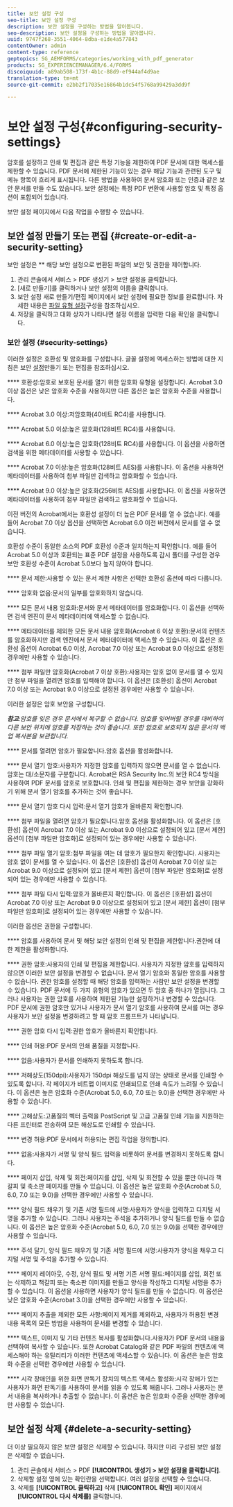```yaml
---
title: 보안 설정 구성
seo-title: 보안 설정 구성
description: 보안 설정을 구성하는 방법을 알아봅니다.
seo-description: 보안 설정을 구성하는 방법을 알아봅니다.
uuid: 9747f268-3551-4064-8dba-e1de4a577843
contentOwner: admin
content-type: reference
geptopics: SG_AEMFORMS/categories/working_with_pdf_generator
products: SG_EXPERIENCEMANAGER/6.4/FORMS
discoiquuid: a89ab508-173f-4b1c-88d9-ef944af4d9ae
translation-type: tm+mt
source-git-commit: e2bb2f17035e16864b1dc54f5768a99429a3dd9f

---
```



# 보안 설정 구성{#configuring-security-settings}

암호를 설정하고 인쇄 및 편집과 같은 특정 기능을 제한하여 PDF 문서에 대한 액세스를 제한할 수 있습니다. PDF 문서에 제한된 기능이 있는 경우 해당 기능과 관련된 도구 및 메뉴 항목이 흐리게 표시됩니다. 다른 방법을 사용하여 문서 암호화 또는 인증과 같은 보안 문서를 만들 수도 있습니다. 보안 설정에는 특정 PDF 변환에 사용할 암호 및 특정 옵션이 포함되어 있습니다.

보안 설정 페이지에서 다음 작업을 수행할 수 있습니다.

## 보안 설정 만들기 또는 편집 {#create-or-edit-a-security-setting}

보안 설정은 ** 해당 보안 설정으로 변환된 파일의 보안 및 권한을 제어합니다.

1. 관리 콘솔에서 서비스 > PDF 생성기 > 보안 설정을 클릭합니다.
1. [새로 만들기]를 클릭하거나 보안 설정의 이름을 클릭합니다.
1. 보안 설정 새로 만들기/편집 페이지에서 보안 설정에 필요한 정보를 완료합니다. 자세한 내용은 [파일 유형 설정](/help/forms/using/admin-help/configuring-file-type-settings.md#configuring-file-type-settings)구성을 참조하십시오.
1. 저장을 클릭하고 대화 상자가 나타나면 설정 이름을 입력한 다음 확인을 클릭합니다.

### 보안 설정 {#security-settings}

이러한 설정은 호환성 및 암호화를 구성합니다. 글꼴 설정에 액세스하는 방법에 대한 지침은 보안 [설정](configuring-security-settings.md#create-or-edit-a-security-setting)만들기 또는 편집을 참조하십시오.

**** 호환성:암호로 보호된 문서를 열기 위한 암호화 유형을 설정합니다. Acrobat 3.0 이상 옵션은 낮은 암호화 수준을 사용하지만 다른 옵션은 높은 암호화 수준을 사용합니다.

**** Acrobat 3.0 이상:저암호화(40비트 RC4)를 사용합니다.

**** Acrobat 5.0 이상:높은 암호화(128비트 RC4)를 사용합니다.

**** Acrobat 6.0 이상:높은 암호화(128비트 RC4)를 사용합니다. 이 옵션을 사용하면 검색을 위한 메타데이터를 사용할 수 있습니다.

**** Acrobat 7.0 이상:높은 암호화(128비트 AES)를 사용합니다. 이 옵션을 사용하면 메타데이터를 사용하여 첨부 파일만 검색하고 암호화할 수 있습니다.

**** Acrobat 9.0 이상:높은 암호화(256비트 AES)를 사용합니다. 이 옵션을 사용하면 메타데이터를 사용하여 첨부 파일만 검색하고 암호화할 수 있습니다.

이전 버전의 Acrobat에서는 호환성 설정이 더 높은 PDF 문서를 열 수 없습니다. 예를 들어 Acrobat 7.0 이상 옵션을 선택하면 Acrobat 6.0 이전 버전에서 문서를 열 수 없습니다.

호환성 수준이 동일한 소스의 PDF 호환성 수준과 일치하는지 확인합니다. 예를 들어 Acrobat 5.0 이상과 호환되는 표준 PDF 설정을 사용하도록 감시 폴더를 구성한 경우 보안 호환성 수준이 Acrobat 5.0보다 높지 않아야 합니다.

**** 문서 제한:사용할 수 있는 문서 제한 사항은 선택한 호환성 옵션에 따라 다릅니다.

**** 암호화 없음:문서의 일부를 암호화하지 않습니다.

**** 모든 문서 내용 암호화:문서와 문서 메타데이터를 암호화합니다. 이 옵션을 선택하면 검색 엔진이 문서 메타데이터에 액세스할 수 없습니다.

**** 메타데이터를 제외한 모든 문서 내용 암호화(Acrobat 6 이상 호환):문서의 컨텐츠를 암호화하지만 검색 엔진에서 문서 메타데이터에 액세스할 수 있습니다. 이 옵션은 호환성 옵션이 Acrobat 6.0 이상, Acrobat 7.0 이상 또는 Acrobat 9.0 이상으로 설정된 경우에만 사용할 수 있습니다.

**** 첨부 파일만 암호화(Acrobat 7 이상 호환):사용자는 암호 없이 문서를 열 수 있지만 첨부 파일을 열려면 암호를 입력해야 합니다. 이 옵션은 [호환성] 옵션이 Acrobat 7.0 이상 또는 Acrobat 9.0 이상으로 설정된 경우에만 사용할 수 있습니다.

이러한 설정은 암호 보안을 구성합니다.

***참고&#x200B;**:암호를 잊은 경우 문서에서 복구할 수 없습니다. 암호를 잊어버릴 경우를 대비하여 다른 보안 위치에 암호를 저장하는 것이 좋습니다. 또한 암호로 보호되지 않은 문서의 백업 복사본을 보관합니다.*

**** 문서를 열려면 암호가 필요합니다.암호 옵션을 활성화합니다.

**** 문서 열기 암호:사용자가 지정한 암호를 입력하지 않으면 문서를 열 수 없습니다. 암호는 대/소문자를 구분합니다. Acrobat은 RSA Security Inc.의 보안 RC4 방식을 사용하여 PDF 문서를 암호로 보호합니다. 인쇄 및 편집을 제한하는 경우 보안을 강화하기 위해 문서 열기 암호를 추가하는 것이 좋습니다.

**** 문서 열기 암호 다시 입력:문서 열기 암호가 올바른지 확인합니다.

**** 첨부 파일을 열려면 암호가 필요합니다.암호 옵션을 활성화합니다. 이 옵션은 [호환성] 옵션이 Acrobat 7.0 이상 또는 Acrobat 9.0 이상으로 설정되어 있고 [문서 제한] 옵션이 [첨부 파일만 암호화]로 설정되어 있는 경우에만 사용할 수 있습니다.

**** 첨부 파일 열기 암호:첨부 파일을 여는 데 암호가 필요한지 확인합니다. 사용자는 암호 없이 문서를 열 수 있습니다. 이 옵션은 [호환성] 옵션이 Acrobat 7.0 이상 또는 Acrobat 9.0 이상으로 설정되어 있고 [문서 제한] 옵션이 [첨부 파일만 암호화]로 설정되어 있는 경우에만 사용할 수 있습니다.

**** 첨부 파일 다시 입력:암호가 올바른지 확인합니다. 이 옵션은 [호환성] 옵션이 Acrobat 7.0 이상 또는 Acrobat 9.0 이상으로 설정되어 있고 [문서 제한] 옵션이 [첨부 파일만 암호화]로 설정되어 있는 경우에만 사용할 수 있습니다.

이러한 옵션은 권한을 구성합니다.

**** 암호를 사용하여 문서 및 해당 보안 설정의 인쇄 및 편집을 제한합니다.권한에 대한 제한을 활성화합니다.

**** 권한 암호:사용자의 인쇄 및 편집을 제한합니다. 사용자가 지정한 암호를 입력하지 않으면 이러한 보안 설정을 변경할 수 없습니다. 문서 열기 암호와 동일한 암호를 사용할 수 없습니다. 권한 암호를 설정할 때 해당 암호를 입력하는 사람만 보안 설정을 변경할 수 있습니다. PDF 문서에 두 가지 유형의 암호가 있으면 두 암호 중 하나가 열립니다. 그러나 사용자는 권한 암호를 사용하여 제한된 기능만 설정하거나 변경할 수 있습니다. PDF 문서에 권한 암호만 있거나 사용자가 문서 열기 암호를 사용하여 문서를 여는 경우 사용자가 보안 설정을 변경하려고 할 때 암호 프롬프트가 나타납니다.

**** 권한 암호 다시 입력:권한 암호가 올바른지 확인합니다.

**** 인쇄 허용:PDF 문서의 인쇄 품질을 지정합니다.

**** 없음:사용자가 문서를 인쇄하지 못하도록 합니다.

**** 저해상도(150dpi):사용자가 150dpi 해상도를 넘지 않는 상태로 문서를 인쇄할 수 있도록 합니다. 각 페이지가 비트맵 이미지로 인쇄되므로 인쇄 속도가 느려질 수 있습니다. 이 옵션은 높은 암호화 수준(Acrobat 5.0, 6.0, 7.0 또는 9.0)을 선택한 경우에만 사용할 수 있습니다.

**** 고해상도:고품질의 벡터 출력을 PostScript 및 고급 고품질 인쇄 기능을 지원하는 다른 프린터로 전송하여 모든 해상도로 인쇄할 수 있습니다.

**** 변경 허용:PDF 문서에서 허용되는 편집 작업을 정의합니다.

**** 없음:사용자가 서명 및 양식 필드 입력을 비롯하여 문서를 변경하지 못하도록 합니다.

**** 페이지 삽입, 삭제 및 회전:페이지를 삽입, 삭제 및 회전할 수 있을 뿐만 아니라 책갈피 및 축소판 페이지를 만들 수 있습니다. 이 옵션은 높은 암호화 수준(Acrobat 5.0, 6.0, 7.0 또는 9.0)을 선택한 경우에만 사용할 수 있습니다.

**** 양식 필드 채우기 및 기존 서명 필드에 서명:사용자가 양식을 입력하고 디지털 서명을 추가할 수 있습니다. 그러나 사용자는 주석을 추가하거나 양식 필드를 만들 수 없습니다. 이 옵션은 높은 암호화 수준(Acrobat 5.0, 6.0, 7.0 또는 9.0)을 선택한 경우에만 사용할 수 있습니다.

**** 주석 달기, 양식 필드 채우기 및 기존 서명 필드에 서명:사용자가 양식을 채우고 디지털 서명 및 주석을 추가할 수 있습니다.

**** 페이지 레이아웃, 수정, 양식 필드 및 서명 기존 서명 필드:페이지를 삽입, 회전 또는 삭제하고 책갈피 또는 축소판 이미지를 만들고 양식을 작성하고 디지털 서명을 추가할 수 있습니다. 이 옵션을 사용하면 사용자가 양식 필드를 만들 수 없습니다. 이 옵션은 낮은 암호화 수준(Acrobat 3.0)을 선택한 경우에만 사용할 수 있습니다.

**** 페이지 추출을 제외한 모든 사항:페이지 제거를 제외하고, 사용자가 허용된 변경 내용 목록의 모든 방법을 사용하여 문서를 변경할 수 있습니다.

**** 텍스트, 이미지 및 기타 컨텐츠 복사를 활성화합니다.사용자가 PDF 문서의 내용을 선택하여 복사할 수 있습니다. 또한 Acrobat Catalog와 같은 PDF 파일의 컨텐츠에 액세스해야 하는 유틸리티가 이러한 컨텐츠에 액세스할 수 있습니다. 이 옵션은 높은 암호화 수준을 선택한 경우에만 사용할 수 있습니다.

**** 시각 장애인을 위한 화면 판독기 장치의 텍스트 액세스 활성화:시각 장애가 있는 사용자가 화면 판독기를 사용하여 문서를 읽을 수 있도록 해줍니다. 그러나 사용자는 문서 내용을 복사하거나 추출할 수 없습니다. 이 옵션은 높은 암호화 수준을 선택한 경우에만 사용할 수 있습니다.

## 보안 설정 삭제 {#delete-a-security-setting}

더 이상 필요하지 않은 보안 설정은 삭제할 수 있습니다. 하지만 미리 구성된 보안 설정은 삭제할 수 없습니다.

1. 관리 콘솔에서 서비스 > PDF **[!UICONTROL 생성기 > 보안 설정을 클릭합니다]**.
1. 삭제할 설정 옆에 있는 확인란을 선택합니다. 여러 설정을 선택할 수 있습니다.
1. 삭제를 **[!UICONTROL 클릭하고]** 삭제 **[!UICONTROL 확인]** 페이지에서 **[!UICONTROL 다시 삭제를]** 클릭합니다.

